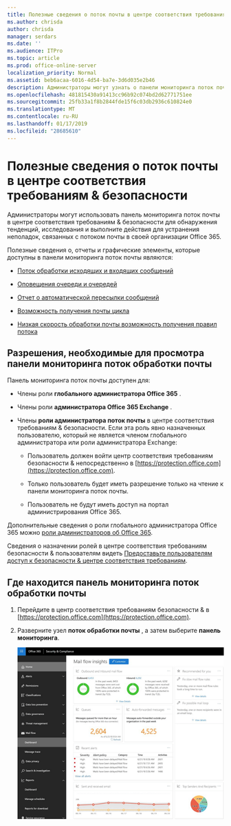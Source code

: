 ```yaml
---
title: Полезные сведения о поток почты в центре соответствия требованиям & безопасности
ms.author: chrisda
author: chrisda
manager: serdars
ms.date: ''
ms.audience: ITPro
ms.topic: article
ms.prod: office-online-server
localization_priority: Normal
ms.assetid: beb6acaa-6016-4d54-ba7e-3d6d035e2b46
description: Администраторы могут узнать о панели мониторинга поток почты в центре соответствия требованиям & безопасности.
ms.openlocfilehash: 481815430a91413cc96b92c074bd2d62771751ee
ms.sourcegitcommit: 25fb33a1f8b2844fde15f6c03db2936c610824e0
ms.translationtype: MT
ms.contentlocale: ru-RU
ms.lasthandoff: 01/17/2019
ms.locfileid: "28685610"
---
```

# <a name="mail-flow-insights-in-the-security--compliance-center"></a>Полезные сведения о поток почты в центре соответствия требованиям & безопасности

Администраторы могут использовать панель мониторинга поток почты в центре соответствия требованиям & безопасности для обнаружения тенденций, исследования и выполните действия для устранения неполадок, связанных с потоком почты в своей организации Office 365.

Полезные сведения о, отчеты и графические элементы, которые доступны в панели мониторинга поток почты являются:

- [Поток обработки исходящих и входящих сообщений](mfi-outbound-and-inbound-mail-flow.md)

- [Оповещения очереди и очередей](mfi-queue-alerts-and-queues.md)

- [Отчет о автоматической пересылки сообщений](mfi-auto-forwarded-messages-report.md)

- [Возможность получения почты цикла](mfi-mail-loop-insight.md)

- [Низкая скорость обработки почты возможность получения правил потока](mfi-slow-mail-flow-rules-insight.md)

## <a name="permissions-required-to-view-the-mail-flow-dashboard"></a>Разрешения, необходимые для просмотра панели мониторинга поток обработки почты

Панель мониторинга поток почты доступен для:

- Члены роли **глобального администратора Office 365** .

- Члены роли **администратора Office 365 Exchange** .

- Члены **роли администратора поток почты** в центре соответствия требованиям & безопасности. Если эта роль явно назначенных пользователю, который не является членом глобального администратора или роли администратора Exchange:

  - Пользователь должен войти центр соответствия требованиям безопасности & непосредственно в [https://protection.office.com](https://protection.office.com).

  - Только пользователь будет иметь разрешение только на чтение к панели мониторинга поток почты.

  - Пользователь не будут иметь доступ на портал администрирования Office 365.

Дополнительные сведения о роли глобального администратора Office 365 можно [роли администраторов об Office 365](https://support.office.com/article/da585eea-f576-4f55-a1e0-87090b6aaa9d).

Сведения о назначении ролей в центре соответствия требованиям безопасности & пользователям видеть [Предоставьте пользователям доступ к безопасности & центре соответствия требованиям](https://support.office.com/article/2cfce2c8-20c5-47f9-afc4-24b059c1bd76).

## <a name="where-to-find-the-mail-flow-dashboard"></a>Где находится панель мониторинга поток обработки почты

1. Перейдите в центр соответствия требованиям безопасности & в [https://protection.office.com](https://protection.office.com).

2. Разверните узел **поток обработки почты** , а затем выберите **панель мониторинга**.

   ![Панель мониторинга поток почты в центре соответствия требованиям & безопасности Office 365](media/f32f5c0a-ea32-4e47-a477-d070405d4ae8.png)
